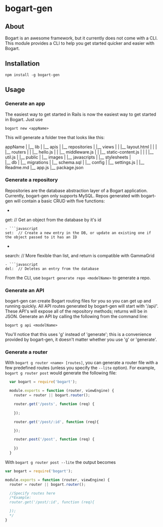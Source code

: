 # bogart-gen

## About
  Bogart is an awesome framework, but it currently does not come with a CLI.  This module provides a CLI to help you get started quicker and easier with Bogart.

## Installation

```
npm install -g bogart-gen
```

## Usage

### Generate an app
  The easiest way to get started in Rails is now the easiest way to get started in Bogart.  Just use
  ```
  bogart new <appName>
  ```
  This will generate a folder tree that looks like this:

  appName
  |
  |__ lib
  |  |__ apis
  |  |__ repositories
  |  |__ views
  |  |  |__ layout.html
  |  |
  |  |__ routers
  |  |  |__ hello.js
  |  |  |__ middleware.js
  |  |  |__ static-content.js
  |  |
  |  |__ util.js
  |
  |__ public
  |  |__ images
  |  |__ javascripts
  |  |__ stylesheets
  |  
  |__ db
  |  |__ migrations
  |  |__ schema.sql
  |
  |__ config
  |  |__ settings.js
  |
  |__ Readme.md
  |__ app.js
  |__ package.json

### Generate a repository
  Repositories are the database abstraction layer of a Bogart application.  Currently, bogart-gen only supports MySQL.  Repos generated with bogart-gen will contain a basic CRUD with five functions:
  - ```javascript
  get:  // Get an object from the database by it's id
  ```
  - ```javascript
  set:  // Create a new entry in the DB, or update an existing one if the object passed to it has an ID
  ```
  - ```javascript
  search:  // More flexible than list, and return is compatible with GammaGrid
  ```
  - ```javascript
  del:  // Deletes an entry from the database 
  ```
From the CLI, use ```bogart generate repo <modelName>``` to generate a repo.

### Generate an API
  bogart-gen can create Bogart routing files for you so you can get up and running quickly.  All API routes generated by bogart-gen will start with '/api/'.  These API's will expose all of the repository methods; returns will be in JSON.
  Generate an API by calling the following from the command line:

```
bogart g api <modelName>
```
  You'll notice that this uses 'g' instead of 'generate'; this is a convenience provided by bogart-gen, it doesn't matter whether you use 'g' or 'generate'.

### Generate a router
  With ```bogart g router <name> [routes]```, you can generate a router file with a few predefined routes (unless you specify the ```--lite``` option).  For example, ```bogart g router post``` would generate the following file:
  
  ```javascript
    var bogart = require('bogart');

    module.exports = function (router, viewEngine) {
      router = router || bogart.router();

      router.get('/posts', function (req) {
        
      });

      router.get('/post/:id', function (req){

      });

      router.post('/post', function (req) {
        
      })
    }
  ```
  With ```bogart g router post --lite``` the output becomes

  ```javascript
  var bogart = require('bogart');

  module.exports = function (router, viewEngine) {
    router = router || bogart.router();

    //Specify routes here
    /*Example:
    router.get('/post/:id', function (req){

    });
    */
  }
  ```